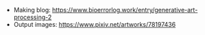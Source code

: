 - Making blog: https://www.bioerrorlog.work/entry/generative-art-processing-2
- Output images: https://www.pixiv.net/artworks/78197436

